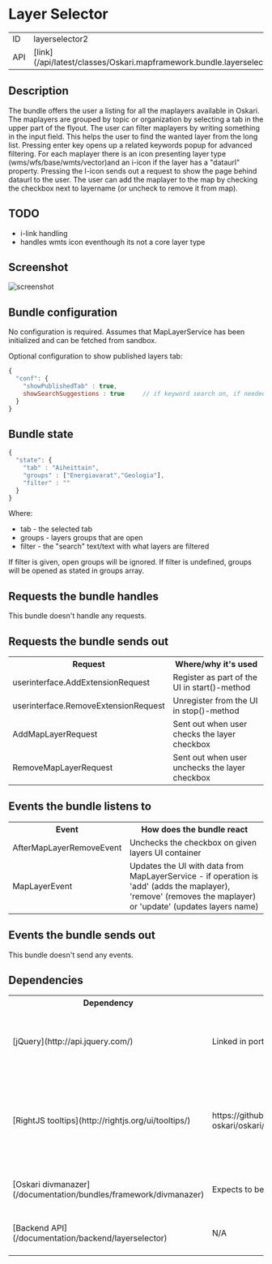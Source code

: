 # Layer Selector

<table class="table">
  <tr>
    <td>ID</td><td>layerselector2</td>
  </tr>
  <tr>
    <td>API</td><td>[link](/api/latest/classes/Oskari.mapframework.bundle.layerselector2.LayerSelectorBundleInstance.html)</td>
  </tr>
</table>

## Description

The bundle offers the user a listing for all the maplayers available in Oskari. The maplayers are grouped by topic or organization by selecting a tab in the upper part of the flyout. The user can filter maplayers by writing something in the input field. This helps the user to find the wanted layer from the long list. Pressing enter key opens up a related keywords popup for advanced filtering. For each maplayer there is an icon presenting layer type (wms/wfs/base/wmts/vector)and an i-icon if the layer has a "dataurl" property. Pressing the I-icon sends out a request to show the page behind dataurl to the user. The user can add the maplayer to the map by checking the checkbox next to layername (or uncheck to remove it from map).

## TODO

* i-link handling
* handles wmts icon eventhough its not a core layer type

## Screenshot

![screenshot](/images/bundles/layerselector.png)

## Bundle configuration

No configuration is required. Assumes that MapLayerService has been initialized and can be fetched from sandbox.

Optional configuration to show published layers tab:

```javascript
{
  "conf": {
    "showPublishedTab" : true,
    showSearchSuggestions : true     // if keyword search on, if needed
  }
}
```

## Bundle state

```javascript
{
  "state": {
    "tab" : "Aiheittain",
    "groups" : ["Energiavarat","Geologia"],
    "filter" : ""
  }
}
```

Where:

* tab - the selected tab
* groups - layers groups that are open
* filter - the "search" text/text with what layers are filtered

If filter is given, open groups will be ignored. If filter is undefined, groups will be opened as stated in groups array.

## Requests the bundle handles

This bundle doesn't handle any requests.

## Requests the bundle sends out

<table class="table">
  <tr>
    <th> Request </th><th> Where/why it's used</th>
  </tr>
  <tr>
    <td> userinterface.AddExtensionRequest </td><td> Register as part of the UI in start()-method</td>
  </tr>
  <tr>
    <td> userinterface.RemoveExtensionRequest </td><td> Unregister from the UI in stop()-method</td>
  </tr>
  <tr>
    <td> AddMapLayerRequest </td><td> Sent out when user checks the layer checkbox</td>
  </tr>
  <tr>
    <td> RemoveMapLayerRequest </td><td> Sent out when user unchecks the layer checkbox</td>
  </tr>
</table>

## Events the bundle listens to

<table class="table">
  <tr>
    <th> Event </th><th> How does the bundle react</th>
  </tr>
  <tr>
    <td> AfterMapLayerRemoveEvent </td><td> Unchecks the checkbox on given layers UI container</td>
  </tr>
  <tr>
    <td> MapLayerEvent </td><td> Updates the UI with data from MapLayerService - if operation is 'add' (adds the maplayer), 'remove' (removes the maplayer) or 'update' (updates layers name)</td>
  </tr>
</table>

## Events the bundle sends out

This bundle doesn't send any events.

## Dependencies

<table class="table">
  <tr>
    <th> Dependency </th><th> Linked from </th><th> Purpose </th>
  </tr>
  <tr>
    <td> [jQuery](http://api.jquery.com/) </td>
    <td> Linked in portal theme </td>
    <td> Used to create the component UI from begin to end</td>
  </tr>
  <tr>
    <td> [RightJS tooltips](http://rightjs.org/ui/tooltips/) </td>
    <td> https://github.com/nls-oskari/oskari/blob/master/libraries/rightjs/javascripts/right/tooltips.js </td>
    <td> RightJS UI component for showing tooltips - used to show tooltips on layer icons</td>
  </tr>
  <tr>
    <td> [Oskari divmanazer](/documentation/bundles/framework/divmanazer) </td>
    <td> Expects to be present in application setup </td>
    <td> Oskari's Div handler bundle</td>
  </tr>
  <tr>
    <td> [Backend API](/documentation/backend/layerselector) </td>
    <td> N/A </td>
    <td> Get all Maplayers from backend</td>
  </tr>
</table>
